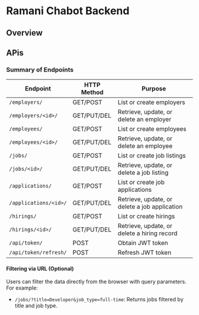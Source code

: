 # Ramani Chabot Backend

## Overview

## APis

### Summary of Endpoints

| Endpoint              | HTTP Method | Purpose                                       |
| --------------------- | ----------- | --------------------------------------------- |
| `/employers/`         | GET/POST    | List or create employers                      |
| `/employers/<id>/`    | GET/PUT/DEL | Retrieve, update, or delete an employer       |
| `/employees/`         | GET/POST    | List or create employees                      |
| `/employees/<id>/`    | GET/PUT/DEL | Retrieve, update, or delete an employee       |
| `/jobs/`              | GET/POST    | List or create job listings                   |
| `/jobs/<id>/`         | GET/PUT/DEL | Retrieve, update, or delete a job listing     |
| `/applications/`      | GET/POST    | List or create job applications               |
| `/applications/<id>/` | GET/PUT/DEL | Retrieve, update, or delete a job application |
| `/hirings/`           | GET/POST    | List or create hirings                        |
| `/hirings/<id>/`      | GET/PUT/DEL | Retrieve, update, or delete a hiring record   |
| `/api/token/`         | POST        | Obtain JWT token                              |
| `/api/token/refresh/` | POST        | Refresh JWT token                             |

#### **Filtering via URL (Optional)**

Users can filter the data directly from the browser with query parameters. For example:

- `/jobs/?title=Developer&job_type=full-time`: Returns jobs filtered by title and job type.
